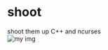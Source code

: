 # shoot
shoot them up C++ and ncurses <br/>
![my img](https://raw.github.com/nakatcha/shoot/master/ft_retro.png)

